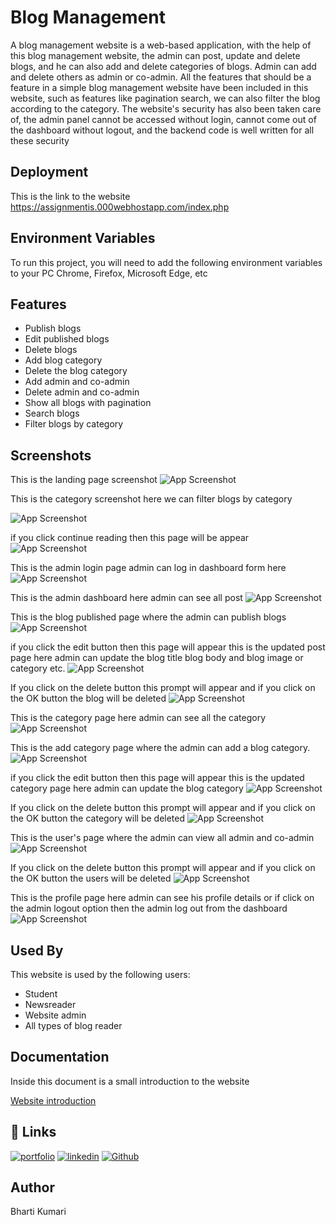 
# Blog Management

A blog management website is a web-based application, with the help of this blog management website, the admin can post, update and delete blogs, and he can also add and delete categories of blogs. Admin can add and delete others as admin or co-admin.  All the features that should be a feature in a simple blog management website have been included in this website, such as features like pagination search, we can also filter the blog according to the category. The website's security has also been taken care of, the admin panel cannot be accessed without login, cannot come out of the dashboard without logout, and the backend code is well written for all these security


## Deployment
This is the link to the website
https://assignmentis.000webhostapp.com/index.php
## Environment Variables

To run this project, you will need to add the following environment variables to your PC
Chrome, Firefox, Microsoft Edge, etc

## Features

- Publish blogs
- Edit published blogs
- Delete blogs
- Add blog category
- Delete the blog category
- Add admin and co-admin
- Delete admin and co-admin
- Show all blogs with pagination
- Search blogs
- Filter blogs by category


## Screenshots
This is the landing page screenshot
![App Screenshot](https://assignmentis.000webhostapp.com/img/Screenshot%20(49).png)

This is the category screenshot here we can filter blogs by category

![App Screenshot](https://assignmentis.000webhostapp.com/img/Screenshot%20(50).png)

if you click continue reading then this page will be appear
![App Screenshot](https://assignmentis.000webhostapp.com/img/Screenshot%20(64).png)

This is the admin login page admin can log in dashboard form here
![App Screenshot](https://assignmentis.000webhostapp.com/img/Screenshot%20(51).png)

This is the admin dashboard here admin can see all post
![App Screenshot](https://assignmentis.000webhostapp.com/img/Screenshot%20(52).png)

This is the blog published page where the admin can publish blogs
![App Screenshot](https://assignmentis.000webhostapp.com/img/Screenshot%20(53).png)

if you click the edit button then this page will appear
this is the updated post page here admin can update the blog title blog body and blog image or category etc.
![App Screenshot](https://assignmentis.000webhostapp.com/img/Screenshot%20(54).png)

If you click on the delete button this prompt will appear and if you click on the OK button the blog will be deleted
![App Screenshot](https://assignmentis.000webhostapp.com/img/Screenshot%20(55).png)

This is the category page here admin can see all the category
![App Screenshot](https://assignmentis.000webhostapp.com/img/Screenshot%20(56).png)

This is the add category page where the admin can add a blog category.
![App Screenshot](https://assignmentis.000webhostapp.com/img/Screenshot%20(57).png)

if you click the edit button then this page will appear
this is the updated category page here admin can update the blog category
![App Screenshot](https://assignmentis.000webhostapp.com/img/Screenshot%20(58).png)

If you click on the delete button this prompt will appear and if you click on the OK button the category will be deleted
![App Screenshot](https://assignmentis.000webhostapp.com/img/Screenshot%20(59).png)

This is the user's page where the admin can view all admin and co-admin
![App Screenshot](https://assignmentis.000webhostapp.com/img/Screenshot%20(60).png)

If you click on the delete button this prompt will appear and if you click on the OK button the users will be deleted
![App Screenshot](https://assignmentis.000webhostapp.com/img/Screenshot%20(61).png)


This is the profile page here admin can see his profile details or if click on the admin logout option then the admin log out from the dashboard
![App Screenshot](https://assignmentis.000webhostapp.com/img/Screenshot%20(63).png)










## Used By

This website is used by the following users:

- Student
- Newsreader 
- Website admin
- All types of blog reader




## Documentation

Inside this document is a small introduction to the website
 
[Website introduction](https://assignmentis.000webhostapp.com/img/Project%20Description.pdf)


## 🔗 Links
[![portfolio](https://img.shields.io/badge/my_portfolio-000?style=for-the-badge&logo=ko-fi&logoColor=white)](https://bhartikumariportfolio.000webhostapp.com/)
[![linkedin](https://img.shields.io/badge/linkedin-0A66C2?style=for-the-badge&logo=linkedin&logoColor=white)](https://www.linkedin.com/public-profile/settings?trk=d_flagship3_profile_self_view_public_profile)
[![Github](https://img.shields.io/badge/github-1DA1F2?style=for-the-badge&logo=github&logoColor=black)](https://github.com/bharti281)


## Author

Bharti Kumari


